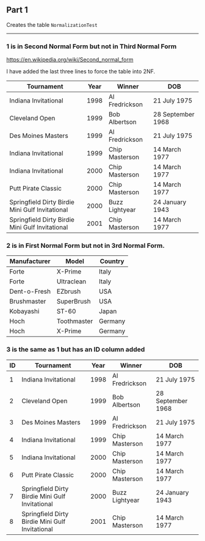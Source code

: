 

## Part 1
Creates the table `NormalizationTest`

----------------------------------

### 1 is in Second Normal Form but not in Third Normal Form

https://en.wikipedia.org/wiki/Second_normal_form

I have added the last three lines to force the table into 2NF.


|                   Tournament                    | Year |     Winner     |        DOB        |
|-------------------------------------------------|------|----------------|-------------------|
| Indiana Invitational                            | 1998 | Al Fredrickson | 21 July 1975      |
| Cleveland Open                                  | 1999 | Bob Albertson  | 28 September 1968 |
| Des Moines Masters                              | 1999 | Al Fredrickson | 21 July 1975      |
| Indiana Invitational                            | 1999 | Chip Masterson | 14 March 1977     |
| Indiana Invitational                            | 2000 | Chip Masterson | 14 March 1977     |
| Putt Pirate Classic                             | 2000 | Chip Masterson | 14 March 1977     |
| Springfield Dirty Birdie Mini Gulf Invitational | 2000 | Buzz Lightyear | 24 January 1943   |
| Springfield Dirty Birdie Mini Gulf Invitational | 2001 | Chip Masterson | 14 March 1977     |



### 2 is in First Normal Form but not in 3rd Normal Form.

| Manufacturer |    Model    | Country |
|--------------|-------------|---------|
| Forte        | X-Prime     | Italy   |
| Forte        | Ultraclean  | Italy   |
| Dent-o-Fresh | EZbrush     | USA     |
| Brushmaster  | SuperBrush  | USA     |
| Kobayashi    | ST-60       | Japan   |
| Hoch         | Toothmaster | Germany |
| Hoch         | X-Prime     | Germany |



### 3 is the same as 1 but has an ID column added

| ID |                   Tournament                    | Year |     Winner     |        DOB        |
|----|-------------------------------------------------|------|----------------|-------------------|
|  1 | Indiana Invitational                            | 1998 | Al Fredrickson | 21 July 1975      |
|  2 | Cleveland Open                                  | 1999 | Bob Albertson  | 28 September 1968 |
|  3 | Des Moines Masters                              | 1999 | Al Fredrickson | 21 July 1975      |
|  4 | Indiana Invitational                            | 1999 | Chip Masterson | 14 March 1977     |
|  5 | Indiana Invitational                            | 2000 | Chip Masterson | 14 March 1977     |
|  6 | Putt Pirate Classic                             | 2000 | Chip Masterson | 14 March 1977     |
|  7 | Springfield Dirty Birdie Mini Gulf Invitational | 2000 | Buzz Lightyear | 24 January 1943   |
|  8 | Springfield Dirty Birdie Mini Gulf Invitational | 2001 | Chip Masterson | 14 March 1977     |



